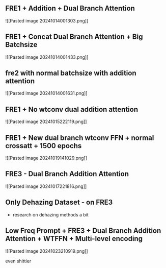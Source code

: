 ## FRE1 + Addition + Dual Branch Attention
![[Pasted image 20241014001303.png]]

## FRE1 + Concat Dual Branch Attention + Big Batchsize


![[Pasted image 20241014001433.png]]

## fre2 with normal batchsize with addition attention
![[Pasted image 20241014001631.png]]
## FRE1 + No wtconv dual addition attention

![[Pasted image 20241015222119.png]]
## FRE1 + New dual branch wtconv FFN + normal crossatt + 1500 epochs
![[Pasted image 20241019141029.png]]

## FRE3 - Dual Branch Addition Attention
![[Pasted image 20241017221816.png]]


## Only Dehazing Dataset - on FRE3
- research on dehazing methods a bit

## Low Freq Prompt + FRE3 + Dual Branch Addition Attention + WTFFN + Multi-level encoding

![[Pasted image 20241023210919.png]]

even shittier





